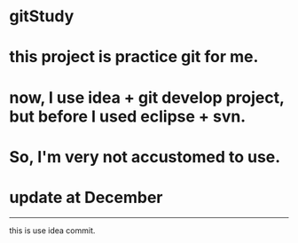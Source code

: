 # gitStudy
# this project is practice git for me.
# now, I use idea + git develop project, but before I used eclipse + svn.
# So, I'm very not accustomed to use.
# update at December
--------------------------------------------
this is use idea commit.
